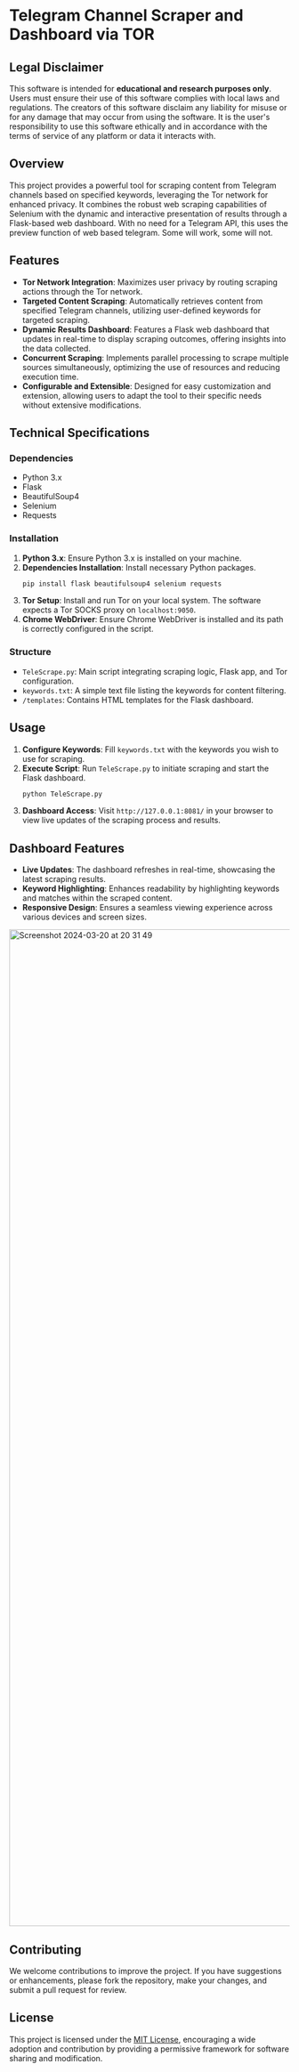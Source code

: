 # Telegram Channel Scraper and Dashboard via TOR

## Legal Disclaimer
This software is intended for **educational and research purposes only**. Users must ensure their use of this software complies with local laws and regulations. The creators of this software disclaim any liability for misuse or for any damage that may occur from using the software. It is the user's responsibility to use this software ethically and in accordance with the terms of service of any platform or data it interacts with.

## Overview

This project provides a powerful tool for scraping content from Telegram channels based on specified keywords, leveraging the Tor network for enhanced privacy. It combines the robust web scraping capabilities of Selenium with the dynamic and interactive presentation of results through a Flask-based web dashboard.
With no need for a Telegram API, this uses the preview function of web based telegram. Some will work, some will not.

## Features

- **Tor Network Integration**: Maximizes user privacy by routing scraping actions through the Tor network.
- **Targeted Content Scraping**: Automatically retrieves content from specified Telegram channels, utilizing user-defined keywords for targeted scraping.
- **Dynamic Results Dashboard**: Features a Flask web dashboard that updates in real-time to display scraping outcomes, offering insights into the data collected.
- **Concurrent Scraping**: Implements parallel processing to scrape multiple sources simultaneously, optimizing the use of resources and reducing execution time.
- **Configurable and Extensible**: Designed for easy customization and extension, allowing users to adapt the tool to their specific needs without extensive modifications.

## Technical Specifications

### Dependencies

- Python 3.x
- Flask
- BeautifulSoup4
- Selenium
- Requests

### Installation

1. **Python 3.x**: Ensure Python 3.x is installed on your machine.
2. **Dependencies Installation**: Install necessary Python packages.
   ```sh
   pip install flask beautifulsoup4 selenium requests
   ```
3. **Tor Setup**: Install and run Tor on your local system. The software expects a Tor SOCKS proxy on `localhost:9050`.
4. **Chrome WebDriver**: Ensure Chrome WebDriver is installed and its path is correctly configured in the script.

### Structure

- `TeleScrape.py`: Main script integrating scraping logic, Flask app, and Tor configuration.
- `keywords.txt`: A simple text file listing the keywords for content filtering.
- `/templates`: Contains HTML templates for the Flask dashboard.

## Usage

1. **Configure Keywords**: Fill `keywords.txt` with the keywords you wish to use for scraping.
2. **Execute Script**: Run `TeleScrape.py` to initiate scraping and start the Flask dashboard.
   ```sh
   python TeleScrape.py
   ```
3. **Dashboard Access**: Visit `http://127.0.0.1:8081/` in your browser to view live updates of the scraping process and results.

## Dashboard Features

- **Live Updates**: The dashboard refreshes in real-time, showcasing the latest scraping results.
- **Keyword Highlighting**: Enhances readability by highlighting keywords and matches within the scraped content.
- **Responsive Design**: Ensures a seamless viewing experience across various devices and screen sizes.
<img width="1792" alt="Screenshot 2024-03-20 at 20 31 49" src="https://github.com/0999ad/Telegram-Scraper-over-TOR/assets/34707278/f757d0e6-3de6-4d10-86ac-70812f9dfa26">

## Contributing

We welcome contributions to improve the project. If you have suggestions or enhancements, please fork the repository, make your changes, and submit a pull request for review.

## License

This project is licensed under the [MIT License](LICENSE.md), encouraging a wide adoption and contribution by providing a permissive framework for software sharing and modification.
